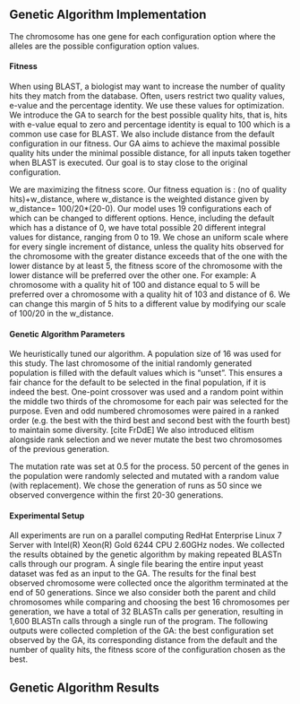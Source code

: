 ## Genetic Algorithm Implementation

The chromosome has one gene for each configuration option where the alleles are the possible configuration option values.

#### Fitness 
When using BLAST, a biologist may want to increase the number of quality hits they match from the database.  Often, users restrict two quality values, e-value and the percentage identity. We use these values for optimization. We introduce the GA to search for the best possible quality hits, that is, hits with e-value equal to zero and percentage identity is equal to 100 which is a common use case for BLAST. We also include distance from the default configuration in our fitness. Our GA aims to achieve the maximal possible quality hits under the minimal possible distance, for all inputs taken together when BLAST is executed. Our goal is to stay close to the original configuration.

We are maximizing the fitness score. Our fitness equation is : (no of quality hits)+w\_distance, where w\_distance is the weighted distance given by w\_distance= 100/20\*(20-0).  Our model uses 19 configurations each of which can be changed to different options. Hence, including the default which has a distance of 0, we have total possible 20 different integral values for distance, ranging from 0 to 19. We chose an uniform scale where for every single increment of distance, unless the quality hits observed for the chromosome with the greater distance exceeds that of the one with the lower distance by at least 5, the fitness score of the chromosome with the lower distance will be preferred over the other one.  For example: A chromosome with a quality hit of 100 and distance equal to 5 will be preferred over a chromosome with a quality hit of 103 and distance of 6. We can change this margin of 5 hits to a different value by modifying our scale of 100/20 in the w\_distance.

#### Genetic Algorithm Parameters
We heuristically tuned our algorithm. A population size of 16 was used for this study. The last chromosome of the initial randomly generated population is filled with the default values which is “unset”. This ensures a fair chance for the default to be selected in the final population, if it is indeed the best. One-point crossover was used and a random point within the middle two thirds of the chromosome for each pair was selected for the purpose. Even and odd numbered chromosomes were paired in a ranked order (e.g. the best with the third best and second best with the fourth best) to maintain some diversity. [cite FrDdE] We also introduced elitism alongside rank selection and we never mutate the best two chromosomes of the previous generation. 

The mutation rate was set at 0.5 for the process. 50 percent of the genes in the population were randomly selected and mutated with a random value (with replacement). We chose the generation of runs as 50 since we observed convergence within the first 20-30 generations.


#### Experimental Setup
All experiments are run on a parallel computing RedHat Enterprise Linux 7 Server with Intel(R) Xeon(R) Gold 6244 CPU 2.60GHz nodes. We collected the results obtained by the genetic algorithm by making repeated BLASTn calls through our program. A single file bearing the entire input yeast dataset was fed as an input to the GA. The results for the final best observed chromosome were collected once the algorithm terminated at the end of 50 generations. Since we also consider both the parent and child chromosomes while comparing and choosing the best 16 chromosomes per generation, we have a total of 32 BLASTn calls per generation, resulting in 1,600 BLASTn calls through a single run of the program. The following outputs were collected completion of the GA: the best configuration set observed by the GA, its corresponding distance from the default and the number of quality hits, the fitness score of the configuration chosen as the best.


## Genetic Algorithm Results

